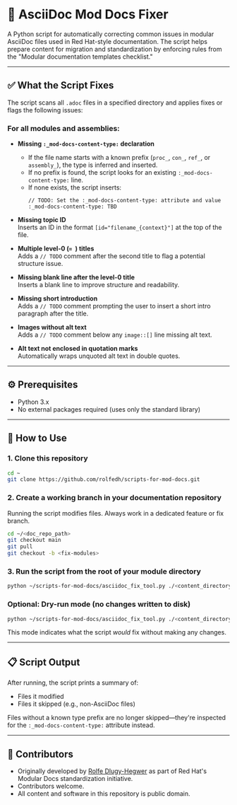 # 📄 AsciiDoc Mod Docs Fixer

A Python script for automatically correcting common issues in modular AsciiDoc files used in Red Hat-style documentation. The script helps prepare content for migration and standardization by enforcing rules from the "Modular documentation templates checklist."

---

## ✅ What the Script Fixes

The script scans all `.adoc` files in a specified directory and applies fixes or flags the following issues:

### For all modules and assemblies:

- **Missing `:_mod-docs-content-type:` declaration**  
  - If the file name starts with a known prefix (`proc_`, `con_`, `ref_`, or `assembly_`), the type is inferred and inserted.
  - If no prefix is found, the script looks for an existing `:_mod-docs-content-type:` line.
  - If none exists, the script inserts:
    ```asciidoc
    // TODO: Set the :_mod-docs-content-type: attribute and value
    :_mod-docs-content-type: TBD
    ```

- **Missing topic ID**  
  Inserts an ID in the format `[id="filename_{context}"]` at the top of the file.

- **Multiple level-0 (`= `) titles**  
  Adds a `// TODO` comment after the second title to flag a potential structure issue.

- **Missing blank line after the level-0 title**  
  Inserts a blank line to improve structure and readability.

- **Missing short introduction**  
  Adds a `// TODO` comment prompting the user to insert a short intro paragraph after the title.

- **Images without alt text**  
  Adds a `// TODO` comment below any `image::[]` line missing alt text.

- **Alt text not enclosed in quotation marks**  
  Automatically wraps unquoted alt text in double quotes.

---

## ⚙️ Prerequisites

- Python 3.x  
- No external packages required (uses only the standard library)

---

## 🚀 How to Use

### 1. Clone this repository

```bash
cd ~
git clone https://github.com/rolfedh/scripts-for-mod-docs.git
````

### 2. Create a working branch in your documentation repository

Running the script modifies files. Always work in a dedicated feature or fix branch.

```bash
cd ~/<doc_repo_path>
git checkout main
git pull
git checkout -b <fix-modules>
```

### 3. Run the script from the root of your module directory

```bash
python ~/scripts-for-mod-docs/asciidoc_fix_tool.py ./<content_directory_path>
```

### Optional: Dry-run mode (no changes written to disk)

```bash
python ~/scripts-for-mod-docs/asciidoc_fix_tool.py ./<content_directory_path> --dry-run
```

This mode indicates what the script *would* fix without making any changes.

---

## 📋 Script Output

After running, the script prints a summary of:

* Files it modified
* Files it skipped (e.g., non-AsciiDoc files)

Files without a known type prefix are no longer skipped—they're inspected for the `:_mod-docs-content-type:` attribute instead.

---

## 👥 Contributors

- Originally developed by [Rolfe Dlugy-Hegwer](https://github.com/rdlugyhe) as part of Red Hat's Modular Docs standardization initiative.
- Contributors welcome.
- All content and software in this repository is public domain.
